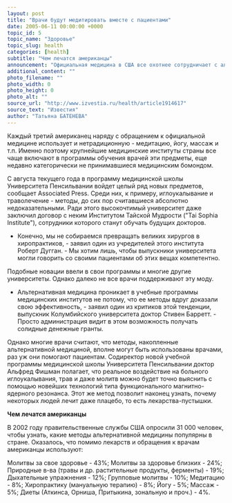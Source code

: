 ```yaml
---
layout: post
title: "Врачи будут медитировать вместе с пациентами"
date: 2005-06-11 00:00:00 +0000
topic_id: 5
topic_name: "Здоровье"
topic_slug: health
categories: [health]
subtitle: "Чем лечатся американцы"
announcement: "Официальная медицина в США все охотнее сотрудничает с альтернативной - траволечением, хиропрактикой, йогой, диететикой. И это не прихоть врачей, а ответ на запросы рядовых потребителей медицинских услуг."
additional_content: ""
photo_filename: ""
photo_width: 0
photo_height: 0
photo_alt: ""
source_url: "http://www.izvestia.ru/health/article1914617"
source_text: "Известия"
author: "Татьяна БАТЕНЕВА"
---
```

Каждый третий американец наряду с обращением к официальной медицине использует и нетрадиционную - медитацию, йогу, массаж и т.п. Именно поэтому крупнейшие медицинские институты страны все чаще включают в программы обучения врачей эти предметы, еще недавно категорически не принимавшиеся медицинским бомондом.

С августа текущего года в программу медицинской школы Университета Пенсильвании войдет целый ряд новых предметов, сообщает Associated Press. Среди них, к примеру, иглоукалывание и траволечение - методы, до сих пор считавшиеся абсолютно недоказательными. Ради этого высокочтимый университет даже заключил договор с неким Институтом Тайской Мудрости ("Tai Sophia Institute"), сотрудники которого станут обучать будущих докторов.

- Конечно, мы не собираемся превращать великих хирургов в хиропрактиков, - заявил один из учредителей этого института Роберт Дугган. - Мы хотим лишь, чтобы выпускники университета могли говорить со своими пациентами об этих вещах компетентно.

Подобные новации ввели в свои программы и многие другие университеты. Однако далеко не все врачи поддерживают эту моду.

- Альтернативная медицина проникает в учебные программы медицинских институтов не потому, что ее методы вдруг доказали свою эффективность, - заявил один из критиков этой тенденции, выпускник Колумбийского университета доктор Стивен Барретт. - Просто администрация видит в этом возможность получать солидные денежные гранты.

Однако многие врачи считают, что методы, накопленные альтернативной медициной, вполне могут быть использованы врачами, раз уж они помогают пациентам. Содиректор новой учебной программы медицинской школы Университета Пенсильвании доктор Альфред Фишман полагает, что реальное воздействие на больного иглоукалывания, трав и даже молитв можно будет точно выяснить с помощью новейших технологий типа функционального магнитно-ядерного резонанса. Этот же метод позволит наконец узнать, почему некоторых людей лечит даже плацебо, то есть лекарства-пустышки.

<strong>Чем лечатся американцы</strong>

В 2002 году правительственные службы США опросили 31 000 человек, чтобы узнать, какие методы альтернативной медицины популярны в стране. Оказалось, что помимо лекарств и обращения к врачам американцы используют:

Молитвы за свое здоровье - 43%;
Молитвы за здоровье близких - 24%;
Природные в-ва (травы и др. растительные продукты, ферменты) - 19%;
Дыхательные упражнения - 12%;
Групповые молитвы - 10%;
Медитацию - 8%;
Хиропрактику (мануальную терапию) - 8%;
Йогу - 5%;
Массаж - 5%;
Диеты (Аткинса, Орниша, Притыкина, зональную и проч.) - 4%.
